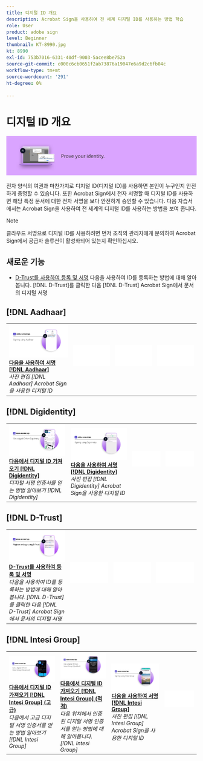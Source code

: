 ```yaml
---
title: 디지털 ID 개요
description: Acrobat Sign을 사용하여 전 세계 디지털 ID를 사용하는 방법 학습
role: User
product: adobe sign
level: Beginner
thumbnail: KT-8990.jpg
kt: 8990
exl-id: 753b7016-6331-40df-9003-5acee8be752a
source-git-commit: c000c6cb0651f2ab73876a19047e6a9d2c6fb04c
workflow-type: tm+mt
source-wordcount: '291'
ht-degree: 0%

---
```


# 디지털 ID 개요

![디지털 ID 이미지 서명](../assets/Hero-DigitalID.png)

전자 양식의 여권과 마찬가지로 디지털 ID(디지털 ID)를 사용하면 본인이 누구인지 안전하게 증명할 수 있습니다. 또한 Acrobat Sign에서 전자 서명할 때 디지털 ID를 사용하면 해당 특정 문서에 대한 전자 서명을 보다 안전하게 승인할 수 있습니다. 다음 자습서에서는 Acrobat Sign을 사용하여 전 세계의 디지털 ID를 사용하는 방법을 보여 줍니다.

>[!NOTE]
>
>클라우드 서명으로 디지털 ID를 사용하려면 먼저 조직의 관리자에게 문의하여 Acrobat Sign에서 공급자 솔루션이 활성화되어 있는지 확인하십시오.

## 새로운 기능

* [D-Trust를 사용하여 등록 및 서명](d-trust.md)
다음을 사용하여 ID를 등록하는 방법에 대해 알아봅니다. [!DNL D-Trust]를 클릭한 다음 [!DNL D-Trust] Acrobat Sign에서 문서의 디지털 서명

## [!DNL Aadhaar]

<table style="table-layout:fixed">
<tr>
 <td>
    <a href="aadhaar-sign.md">
      <img alt="다음을 사용하여 서명 [!DNL Aadhaar]" src="assets/Aadhaarsign_1280.png" />
    </a>
    <div>
    <a href="aadhaar-sign.md"><strong>다음을 사용하여 서명 [!DNL Aadhaar]</strong></a>
    </div>
    <em>사진 편집 [!DNL Aadhaar] Acrobat Sign을 사용한 디지털 ID</em>
    <br>
  </td>
  <td>
    <img alt="스페이서" src="../assets/Whitespacer.png" />
    <div>
    <br>
  </td>
  <td>
    <img alt="스페이서" src="../assets/Whitespacer.png" />
    <div>
    <br>
  </td>
  <td>
    <img alt="스페이서" src="../assets/Whitespacer.png" />
    <div>
    <br>
  </td>
</tr>
</table>

## [!DNL Digidentity]

<table style="table-layout:fixed">
<tr>
 <td>
    <a href="digidentity-reg.md">
      <img alt="다음에서 디지털 ID 가져오기 [!DNL Digidentity]" src="assets/Digidentityreg_1280.png" />
    </a>
    <div>
    <a href="digidentity-reg.md"><strong>다음에서 디지털 ID 가져오기 [!DNL Digidentity]</strong></a>
    </div>
    <em>디지털 서명 인증서를 얻는 방법 알아보기 [!DNL Digidentity]</em>
    <br>
  </td>
  <td>
    <a href="digidentity-sign.md">
      <img alt="다음을 사용하여 서명 [!DNL Digidentity]" src="assets/Digidentitysign_1280.png" />
    </a>
    <div>
    <a href="digidentity-sign.md"><strong>다음을 사용하여 서명 [!DNL Digidentity]</strong></a>
    </div>
    <em>사진 편집 [!DNL Digidentity] Acrobat Sign을 사용한 디지털 ID</em>
    <br>
  </td>
  <td>
    <img alt="스페이서" src="../assets/Whitespacer.png" />
    <div>
    <br>
  </td>
  <td>
    <img alt="스페이서" src="../assets/Whitespacer.png" />
    <div>
    <br>
  </td>
</tr>
</table>

## [!DNL D-Trust]

<table style="table-layout:fixed">
<tr>
  <td>
    <a href="d-trust.md">
      <img alt="D-Trust를 사용하여 등록 및 서명" src="assets/Dtrust.png" />
    </a>
    <div>
    <a href="d-trust.md"><strong>D-Trust를 사용하여 등록 및 서명</strong></a>
    </div>
    <em>다음을 사용하여 ID를 등록하는 방법에 대해 알아봅니다. [!DNL D-Trust]를 클릭한 다음 [!DNL D-Trust] Acrobat Sign에서 문서의 디지털 서명</em>
    <br>
  </td>
  <td>
    <img alt="스페이서" src="../assets/Whitespacer.png" />
    <div>
    <br>
  </td>
  <td>
    <img alt="스페이서" src="../assets/Whitespacer.png" />
    <div>
    <br>
  </td>
  <td>
    <img alt="스페이서" src="../assets/Whitespacer.png" />
    <div>
    <br>
  </td>
  </tr>
  </table>

## [!DNL Intesi Group]

<table style="table-layout:fixed">
<tr>
  <td>
    <a href="intesi-advanced.md">
      <img alt="Intesi Group에서 디지털 ID 가져오기(고급)" src="assets/IntesiAdvanced_1280.png" />
    </a>
    <div>
    <a href="intesi-advanced.md"><strong>다음에서 디지털 ID 가져오기 [!DNL Intesi Group] (고급)</strong></a>
    </div>
    <em>다음에서 고급 디지털 서명 인증서를 얻는 방법 알아보기 [!DNL Intesi Group]</em>
    <br>
  </td>
  <td>
    <a href="intesi-qualified.md">
      <img alt="다음에서 디지털 ID 가져오기 [!DNL Intesi Group] (적격)" src="assets/IntesiQualified_1280.png" />
    </a>
    <div>
    <a href="intesi-qualified.md"><strong>다음에서 디지털 ID 가져오기 [!DNL Intesi Group] (적격)</strong></a>
    </div>
    <em>다음 위치에서 인증된 디지털 서명 인증서를 얻는 방법에 대해 알아봅니다. [!DNL Intesi Group]</em>
    <br>
  </td>
  <td>
    <a href="intesi-sign.md">
      <img alt="Intesi Group을 사용하여 서명" src="assets/IntesiSign_1280.png" />
    </a>
    <div>
    <a href="intesi-sign.md"><strong>다음을 사용하여 서명 [!DNL Intesi Group]</strong></a>
    </div>
    <em>사진 편집 [!DNL Intesi Group] Acrobat Sign을 사용한 디지털 ID</em>
    <br>
  </td>
  <td>
    <img alt="스페이서" src="../assets/Whitespacer.png" />
    <div>
    <br>
  </td>
</tr>
</table>
